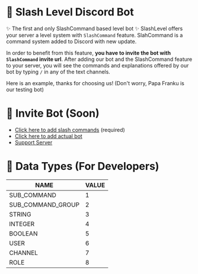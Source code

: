 # 🎈 Slash Level Discord Bot

✨ The first and only SlashCommand based level bot ✨
SlashLevel offers your server a level system with `SlashCommand` feature. SlahCommand is a command system added to Discord with new update.

In order to benefit from this feature, **you have to invite the bot with `SlashCommand` invite url**.
After adding our bot and the SlashCommand feature to your server, you will see the commands and explanations offered by our bot by typing `/` in any of the text channels.

Here is an example, thanks for choosing us! (Don't worry, Papa Franku is our testing bot)


# 💌 Invite Bot (Soon)

-   [Click here to add slash commands](https://discord.com/oauth2/authorize?client_id=&scope=applications.commands) (required)
-   [Click here to add actual bot](https://discord.com/oauth2/authorize?client_id=&scope=bot&permissions=268725328)
-   [Support Server](https://discord.gg/)

# 🥽 Data Types (For Developers)

| NAME              | VALUE |
| ----------------- | ----- |
| SUB_COMMAND       | 1     |
| SUB_COMMAND_GROUP | 2     |
| STRING            | 3     |
| INTEGER           | 4     |
| BOOLEAN           | 5     |
| USER              | 6     |
| CHANNEL           | 7     |
| ROLE              | 8     |
